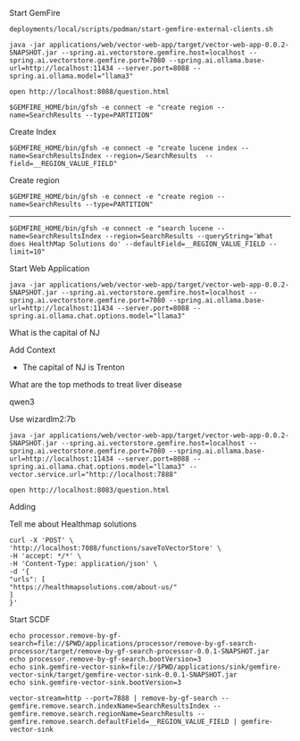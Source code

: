 Start GemFire

```shell
deployments/local/scripts/podman/start-gemfire-external-clients.sh
```


```shell
java -jar applications/web/vector-web-app/target/vector-web-app-0.0.2-SNAPSHOT.jar --spring.ai.vectorstore.gemfire.host=localhost --spring.ai.vectorstore.gemfire.port=7080 --spring.ai.ollama.base-url=http://localhost:11434 --server.port=8088 --spring.ai.ollama.model="llama3"
```

```shell
open http://localhost:8088/question.html
```

```shell 
$GEMFIRE_HOME/bin/gfsh -e connect -e "create region --name=SearchResults --type=PARTITION"
```


Create Index

```shell
$GEMFIRE_HOME/bin/gfsh -e connect -e "create lucene index --name=SearchResultsIndex --region=/SearchResults  --field=__REGION_VALUE_FIELD"
```

Create region

```shell 
$GEMFIRE_HOME/bin/gfsh -e connect -e "create region --name=SearchResults --type=PARTITION"
```



--------------------------------------------------------


```shell
$GEMFIRE_HOME/bin/gfsh -e connect -e "search lucene --name=SearchResultsIndex --region=SearchResults --queryString='What does HealthMap Solutions do' --defaultField=__REGION_VALUE_FIELD --limit=10"
```



Start Web Application

```shell
java -jar applications/web/vector-web-app/target/vector-web-app-0.0.2-SNAPSHOT.jar --spring.ai.vectorstore.gemfire.host=localhost --spring.ai.vectorstore.gemfire.port=7080 --spring.ai.ollama.base-url=http://localhost:11434 --server.port=8088 --spring.ai.ollama.chat.options.model="llama3"
```

What is the capital of NJ

Add Context
- The capital of NJ is Trenton



What are the top methods to treat liver disease


qwen3

Use wizardlm2:7b

```shell
java -jar applications/web/vector-web-app/target/vector-web-app-0.0.2-SNAPSHOT.jar --spring.ai.vectorstore.gemfire.host=localhost --spring.ai.vectorstore.gemfire.port=7080 --spring.ai.ollama.base-url=http://localhost:11434 --server.port=8088 --spring.ai.ollama.chat.options.model="llama3" --vector.service.url="http://localhost:7888"
```

```shell
open http://localhost:8083/question.html
```


Adding

Tell me about Healthmap solutions

```shell
curl -X 'POST' \
'http://localhost:7088/functions/saveToVectorStore' \
-H 'accept: */*' \
-H 'Content-Type: application/json' \
-d '{
"urls": [
"https://healthmapsolutions.com/about-us/"
]
}'
```


Start SCDF


```shell
echo processor.remove-by-gf-search=file://$PWD/applications/processor/remove-by-gf-search-processor/target/remove-by-gf-search-processor-0.0.1-SNAPSHOT.jar
echo processor.remove-by-gf-search.bootVersion=3
echo sink.gemfire-vector-sink=file://$PWD/applications/sink/gemfire-vector-sink/target/gemfire-vector-sink-0.0.1-SNAPSHOT.jar
echo sink.gemfire-vector-sink.bootVersion=3
```


```scdf
vector-stream=http --port=7888 | remove-by-gf-search --gemfire.remove.search.indexName=SearchResultsIndex --gemfire.remove.search.regionName=SearchResults --gemfire.remove.search.defaultField=__REGION_VALUE_FIELD | gemfire-vector-sink
```